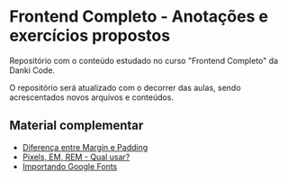 # Frontend Completo - Anotações e exercícios propostos  
Repositório com o conteúdo estudado no curso "Frontend Completo" da Danki Code.  
  
O repositório será atualizado com o decorrer das aulas, sendo acrescentados novos arquivos e conteúdos.  
  
## Material complementar
  
* [Diferença entre Margin e Padding](https://www.youtube.com/watch?v=5TIhtyMDr90)
* [Pixels, EM, REM - Qual usar?](https://tableless.com.br/unidade-pixels-em-rem/)
* [Importando Google Fonts](https://pt.stackoverflow.com/questions/133483/como-usar-as-fontes-dispon%C3%ADveis-do-google-fonts-no-html)

